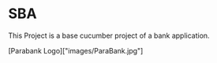 # SBA 
This Project is a base cucumber project of a bank application.

[Parabank Logo]["images/ParaBank.jpg"]
